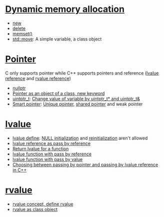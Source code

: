 # [Dynamic memory allocation](Dynamic%20memory%20allocation.md)

* [new](Dynamic%20memory%20allocation.md#new)
* [delete](Dynamic%20memory%20allocation.md#delete)
* [memset()](Dynamic%20memory%20allocation.md#memset)
* [std::move](Dynamic%20memory%20allocation.md#stdmove): A simple variable, a class object

# [Pointer](Pointer)

C only supports pointer while C++ supports pointers and reference ([lvalue reference](#lvalue) and [rvalue reference](#rvalue))

* [nullptr](Pointer.md#nullptr)
* [Pointer as an object of a class, new keyword](../../Object-oriented%20programming/Fundamental%20concepts.md#define-variable-and-function-for-a-class-use-class-object-as-a-pointer)
* [uintptr_t](https://github.com/TranPhucVinh/Cplusplus/blob/master/Physical%20layer/Memory/Pointer.md#uintptr_t): [Change value of variable by uintptr_t* and uintptr_t&](https://github.com/TranPhucVinh/Cplusplus/blob/master/Physical%20layer/Memory/Pointer.md#change-value-of-variable-by-uintptr_t)
* [Smart pointer](Smart%20pointer): [Unique pointer](Smart%20pointer#Unique%20pointer.md), [shared pointer](Smart%20pointer#Shared%20pointer.md) and weak pointer

# [lvalue](lvalue.md)

* [lvalue define](): [NULL initialization]() and [reinitialization]() aren't allowed
* [lvalue reference as pass by reference](lvalue.md#lvalue-reference-as-pass-by-reference)
* [Return lvalue for a function]()
* [lvalue function with pass by reference](lvalue.md#lvalue-function-with-pass-by-reference)
* [lvalue function with pass by value](lvalue.md#lvalue-function-with-pass-by-value)
* [Choosing between passing by pointer and passing by lvalue reference in C++]()

# [rvalue](rvalue.md)

* [rvalue concept, define rvalue](rvalue.md#define-rvalue)
* [rvalue as class object](rvalue.md#rvalue-as-class-object)
